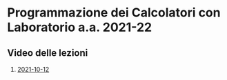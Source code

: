 # Programmazione dei Calcolatori con Laboratorio  a.a. 2021-22

## Video delle lezioni


1. [2021-10-12](https://www.dropbox.com/s/q511d12dlj5yzl0/20211012-lezione_1.mp4?dl=1)
